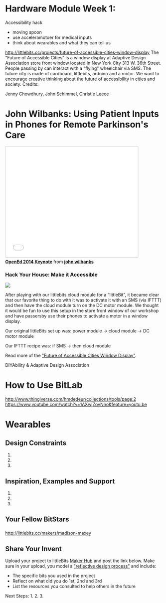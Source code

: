 
# Hardware Module Week 1: 
 Accessibility hack
- moving spoon
- use acceleramotoer for medical inputs
- think about wearables and what they can tell us

http://littlebits.cc/projects/future-of-accessible-cities-window-display
The "Future of Accessible Cities" is a window display at Adaptive Design Association store front window located in New York City 313 W. 36th Street. People passing by can interact with a "flying" wheelchair via SMS. The future city is made of cardboard, littlebits, arduino and a motor. We want to encourage creative thinking about the future of accessibility in cities and society.
Credits:

Jenny Chowdhury, John Schimmel, Christie Leece

# John Wilbanks: Using Patient Inputs in Phones for Remote Parkinson's Care

<iframe src="//www.slideshare.net/slideshow/embed_code/41860148" width="425" height="355" frameborder="0" marginwidth="0" marginheight="0" scrolling="no" style="border:1px solid #CCC; border-width:1px; margin-bottom:5px; max-width: 100%;" allowfullscreen> </iframe> <div style="margin-bottom:5px"> <strong> <a href="//www.slideshare.net/wilbanks/opened-2014-keynote" title="OpenEd 2014 Keynote" target="_blank">OpenEd 2014 Keynote</a> </strong> from <strong><a href="//www.slideshare.net/wilbanks" target="_blank">john wilbanks</a></strong> </div>

### Hack Your House: Make it Accessible
![](https://lb-community.s3.amazonaws.com/uploads/image/asset/4675/large_filled_Future_of_Accessible_Cities_window_display_-_YouTube.png)

After playing with our littlebits cloud module for a “littleBit”, it became clear that our favorite thing to do with it was to activate it with an SMS (via IFTTT) and then have the cloud module turn on the DC motor module. We thought it would be fun to use this setup in the store front window of our workshop and have passersby use their phones to activate a motor in a window display. 

Our original littleBits set up was: power module -> cloud module -> DC motor module 

Our IFTTT recipe was: if SMS -> then cloud module

Read more of the ["Future of Accessible Cities Window Display"](http://littlebits.cc/projects/future-of-accessible-cities-window-display).

DIYAbility & Adaptive Design Association

# How to Use BitLab
http://www.thingiverse.com/hmdedeur/collections/tools/page:2
https://www.youtube.com/watch?v=1AXwjZoyNno&feature=youtu.be

# Wearables



## Design Constraints
1. 
2. 
3. 

## Inspiration, Examples and Support

1. 
2. 
3. 

## Your Fellow BitStars
### 
http://littlebits.cc/makers/madison-maxey

### 

## Share Your Invent 
Upload your project to littleBits [Maker Hub](http://littlebits.cc/projects) and post the link below. Make sure in your upload, you model a ["reflective design process"](http://en.wikipedia.org/wiki/Reflective_practice) and include:
- The specific bits you used in the project
- Reflect on what did you do 1st, 2nd and 3rd
- List the resources you consulted to help others in the future

Next Steps:
1. 
2. 
3. 




